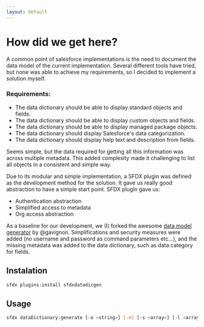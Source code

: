 ```yaml
---
layout: default
---
```

# How did we get here?
A common point of salesforce implementations is the need to document the data model of the current implementation. 
Several different tools have tried, but none was able to achieve my requirements, so I decided to implement a solution myself.

### Requirements:
* The data dictionary should be able to display standard objects and fields.
* The data dictionary should be able to display custom objects and fields.
* The data dictionary should be able to display managed package objects.
* The data dictionary should display Salesforce's data categorization.
* The data dictionary should display help text and description from fields.

Seems simple, but the data required for getting all this information was across multiple metadata.
This added complexity made it challenging to list all objects in a consistent and simple way.

Due to its modular and simple implementation, a SFDX plugin was defined as the development method for the solution. It gave us really good abstraction to have a simple start point. SFDX plugin gave us:
* Authentication abstraction
* Simplified access to metadata
* Org access abstraction

As a baseline for our development, we (I) forked the awesome [data model generator](https://github.com/gavignon/sfdc-generate-data-dictionary) by @gavignon.
Simplifications and security measures were added (no username and password as command parameters etc...), and the missing metadata was added to the data dictionary, such as data category for fields.


## Instalation

```bash
sfdx plugins:install sfdxdatadicgen
```

## Usage

```bash
sfdx dataDictionary:generate [-o <string>] [-m] [-s <array>] [-l <array>] [-v <string>] [-u <string>] [--apiversion <string>] [--json] [--loglevel trace|debug|info|warn|error|fatal|TRACE|DEBUG|INFO|WARN|ERROR|FATAL]
```
